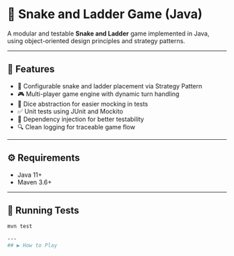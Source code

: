 # 🎲 Snake and Ladder Game (Java)

A modular and testable **Snake and Ladder** game implemented in Java, using object-oriented design principles and strategy patterns.

---

## 🚀 Features

- 🎯 Configurable snake and ladder placement via Strategy Pattern
- 🎮 Multi-player game engine with dynamic turn handling
- 🎲 Dice abstraction for easier mocking in tests
- ✅ Unit tests using JUnit and Mockito
- 🧪 Dependency injection for better testability
- 🔍 Clean logging for traceable game flow

---

## ⚙️ Requirements

- Java 11+
- Maven 3.6+

---

## 🧪 Running Tests

```bash
mvn test

---
## ▶️ How to Play

